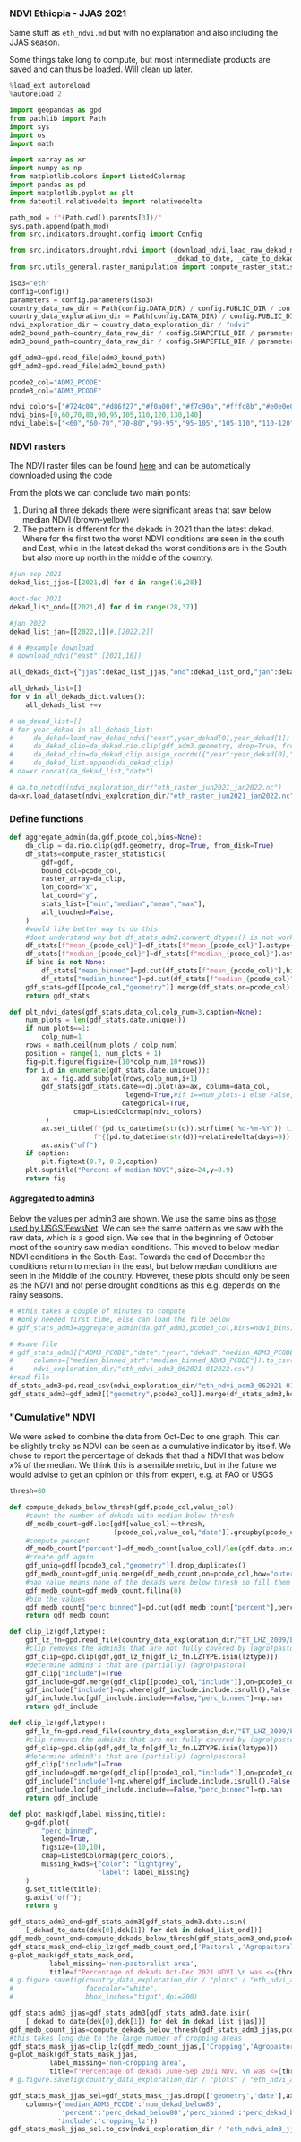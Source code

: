 ### NDVI Ethiopia - JJAS 2021
Same stuff as `eth_ndvi.md` but with no explanation and also including the JJAS season. 

Some things take long to compute, but most intermediate products are saved and can thus be loaded. 
Will clean up later. 

```python
%load_ext autoreload
%autoreload 2

import geopandas as gpd
from pathlib import Path
import sys
import os
import math

import xarray as xr
import numpy as np
from matplotlib.colors import ListedColormap
import pandas as pd
import matplotlib.pyplot as plt
from dateutil.relativedelta import relativedelta

path_mod = f"{Path.cwd().parents[3]}/"
sys.path.append(path_mod)
from src.indicators.drought.config import Config

from src.indicators.drought.ndvi import (download_ndvi,load_raw_dekad_ndvi,
                                         _dekad_to_date, _date_to_dekad)
from src.utils_general.raster_manipulation import compute_raster_statistics
```

```python
iso3="eth"
config=Config()
parameters = config.parameters(iso3)
country_data_raw_dir = Path(config.DATA_DIR) / config.PUBLIC_DIR / config.RAW_DIR / iso3
country_data_exploration_dir = Path(config.DATA_DIR) / config.PUBLIC_DIR / "exploration" / iso3
ndvi_exploration_dir = country_data_exploration_dir / "ndvi"
adm2_bound_path=country_data_raw_dir / config.SHAPEFILE_DIR / parameters["path_admin2_shp"]
adm3_bound_path=country_data_raw_dir / config.SHAPEFILE_DIR / parameters["path_admin3_shp"]
```

```python
gdf_adm3=gpd.read_file(adm3_bound_path)
gdf_adm2=gpd.read_file(adm2_bound_path)
```

```python
pcode2_col="ADM2_PCODE"
pcode3_col="ADM3_PCODE"
```

```python
ndvi_colors=["#724c04","#d86f27","#f0a00f","#f7c90a","#fffc8b","#e0e0e0","#86cb69","#3ca358","#39a458","#197d71","#146888","#092c7d"]
ndvi_bins=[0,60,70,80,90,95,105,110,120,130,140]
ndvi_labels=["<60","60-70","70-80","90-95","95-105","105-110","110-120","120-130","130-140",">140"]
```

### NDVI rasters


The NDVI raster files can be found [here](https://edcintl.cr.usgs.gov/downloads/sciweb1/shared/fews/web/africa/east/dekadal/emodis/ndvi_c6/percentofmedian/downloads/dekadal/) and can be automatically downloaded using the code


From the plots we can conclude two main points:
1) During all three dekads there were significant areas that saw below median NDVI (brown-yellow)
2) The pattern is different for the dekads in 2021 than the latest dekad. Where for the first two the worst NDVI conditions are seen in the south and East, while in the latest dekad the worst conditions are in the South but also more up north in the middle of the country. 

```python
#jun-sep 2021
dekad_list_jjas=[[2021,d] for d in range(16,28)]
```

```python
#oct-dec 2021
dekad_list_ond=[[2021,d] for d in range(28,37)]
```

```python
#jan 2022
dekad_list_jan=[[2022,1]]#,[2022,2]]
```

```python
# # #example download
# download_ndvi("east",[2021,16])
```

```python
all_dekads_dict={"jjas":dekad_list_jjas,"ond":dekad_list_ond,"jan":dekad_list_jan}
```

```python
all_dekads_list=[]
for v in all_dekads_dict.values():
    all_dekads_list +=v
```

```python
# da_dekad_list=[]
# for year_dekad in all_dekads_list:
#     da_dekad=load_raw_dekad_ndvi("east",year_dekad[0],year_dekad[1])
#     da_dekad_clip=da_dekad.rio.clip(gdf_adm3.geometry, drop=True, from_disk=True)
#     da_dekad_clip=da_dekad_clip.assign_coords({"year":year_dekad[0],"dekad":year_dekad[1],"date":_dekad_to_date(year_dekad[0],year_dekad[1])}).expand_dims(["date"])
#     da_dekad_list.append(da_dekad_clip)
# da=xr.concat(da_dekad_list,"date")
```

```python
# da.to_netcdf(ndvi_exploration_dir/"eth_raster_jun2021_jan2022.nc")
da=xr.load_dataset(ndvi_exploration_dir/"eth_raster_jun2021_jan2022.nc")
```

### Define functions

```python
def aggregate_admin(da,gdf,pcode_col,bins=None):
    da_clip = da.rio.clip(gdf.geometry, drop=True, from_disk=True)
    df_stats=compute_raster_statistics(
        gdf=gdf,
        bound_col=pcode_col,
        raster_array=da_clip,
        lon_coord="x",
        lat_coord="y",
        stats_list=["min","median","mean","max"],
        all_touched=False,
    )
    #would like better way to do this
    #dont understand why but df_stats_adm2.convert_dtypes() is not working
    df_stats[f"mean_{pcode_col}"]=df_stats[f"mean_{pcode_col}"].astype("float64")
    df_stats[f"median_{pcode_col}"]=df_stats[f"median_{pcode_col}"].astype("float64")
    if bins is not None: 
        df_stats["mean_binned"]=pd.cut(df_stats[f"mean_{pcode_col}"],bins)
        df_stats["median_binned"]=pd.cut(df_stats[f"median_{pcode_col}"],bins)
    gdf_stats=gdf[[pcode_col,"geometry"]].merge(df_stats,on=pcode_col)
    return gdf_stats
```

```python
def plt_ndvi_dates(gdf_stats,data_col,colp_num=3,caption=None):
    num_plots = len(gdf_stats.date.unique())
    if num_plots==1:
        colp_num=1
    rows = math.ceil(num_plots / colp_num)
    position = range(1, num_plots + 1)
    fig=plt.figure(figsize=(10*colp_num,10*rows))
    for i,d in enumerate(gdf_stats.date.unique()):
        ax = fig.add_subplot(rows,colp_num,i+1)
        gdf_stats[gdf_stats.date==d].plot(ax=ax, column=data_col,
                             legend=True,#if i==num_plots-1 else False,
                            categorical=True,
                cmap=ListedColormap(ndvi_colors)
         )
        ax.set_title(f"{pd.to_datetime(str(d)).strftime('%d-%m-%Y')} till "
                     f"{(pd.to_datetime(str(d))+relativedelta(days=9)).strftime('%d-%m-%Y')}")
        ax.axis("off")
    if caption:
        plt.figtext(0.7, 0.2,caption)
    plt.suptitle("Percent of median NDVI",size=24,y=0.9)
    return fig

```

#### Aggregated to admin3
Below the values per admin3 are shown. We use the same bins as [those used by USGS/FewsNet](https://earlywarning.usgs.gov/fews/product/448). 
We can see the same pattern as we saw with the raw data, which is a good sign. We see that in the beginning of October most of the country saw median conditions. This moved to below median NDVI conditions in the South-East. Towards the end of December the conditions return to median in the east, but below median conditions are seen in the Middle of the country. However, these plots should only be seen as the NDVI and not perse drought conditions as this e.g. depends on the rainy seasons. 

```python
# #this takes a couple of minutes to compute
# #only needed first time, else can load the file below
# gdf_stats_adm3=aggregate_admin(da,gdf_adm3,pcode3_col,bins=ndvi_bins)
```

```python
# #save file
# gdf_stats_adm3[["ADM3_PCODE","date","year","dekad","median_ADM3_PCODE","median_binned_str"]].rename(
#     columns={"median_binned_str":"median_binned_ADM3_PCODE"}).to_csv(
#     ndvi_exploration_dir/"eth_ndvi_adm3_062021-012022.csv")
#read file
df_stats_adm3=pd.read_csv(ndvi_exploration_dir/"eth_ndvi_adm3_062021-012022.csv",parse_dates=['date'])
gdf_stats_adm3=gdf_adm3[["geometry",pcode3_col]].merge(df_stats_adm3,how="right")
```

### "Cumulative" NDVI
We were asked to combine the data from Oct-Dec to one graph. This can be slightly tricky as NDVI can be seen as a cumulative indicator by itself. We chose to report the percentage of dekads that thad a NDVI that was below x% of the median. We think this is a sensible metric, but in the future we would advise to get an opinion on this from expert, e.g. at FAO or USGS

```python
thresh=80
```

```python
def compute_dekads_below_thresh(gdf,pcode_col,value_col):
    #count the number of dekads with median below thresh
    df_medb_count=gdf.loc[gdf[value_col]<=thresh,
                          [pcode_col,value_col,"date"]].groupby(pcode_col,as_index=False).count()
    #compute percent
    df_medb_count["percent"]=df_medb_count[value_col]/len(gdf.date.unique())*100
    #create gdf again
    gdf_uniq=gdf[[pcode3_col,"geometry"]].drop_duplicates()
    gdf_medb_count=gdf_uniq.merge(df_medb_count,on=pcode_col,how="outer")
    #nan value means none of the dekads were below thresh so fill them with 0
    gdf_medb_count=gdf_medb_count.fillna(0)
    #bin the values
    gdf_medb_count["perc_binned"]=pd.cut(gdf_medb_count["percent"],perc_bins,include_lowest=True,labels=perc_labels)
    return gdf_medb_count
```

```python
def clip_lz(gdf,lztype):
    gdf_lz_fn=gpd.read_file(country_data_exploration_dir/"ET_LHZ_2009/ET_LHZ_2009.shp")
    #clip removes the admin3s that are not fully covered by (agro)pastoral livelihood zone
    gdf_clip=gpd.clip(gdf,gdf_lz_fn[gdf_lz_fn.LZTYPE.isin(lztype)])
    #determine admin3's that are (partially) (agro)pastoral
    gdf_clip["include"]=True
    gdf_include=gdf.merge(gdf_clip[[pcode3_col,"include"]],on=pcode3_col,how="left")
    gdf_include["include"]=np.where(gdf_include.include.isnull(),False,True)
    gdf_include.loc[gdf_include.include==False,"perc_binned"]=np.nan
    return gdf_include                      
```

```python
def clip_lz(gdf,lztype):
    gdf_lz_fn=gpd.read_file(country_data_exploration_dir/"ET_LHZ_2009/ET_LHZ_2009.shp")
    #clip removes the admin3s that are not fully covered by (agro)pastoral livelihood zone
    gdf_clip=gpd.clip(gdf,gdf_lz_fn[gdf_lz_fn.LZTYPE.isin(lztype)])
    #determine admin3's that are (partially) (agro)pastoral
    gdf_clip["include"]=True
    gdf_include=gdf.merge(gdf_clip[[pcode3_col,"include"]],on=pcode3_col,how="left")
    gdf_include["include"]=np.where(gdf_include.include.isnull(),False,True)
    gdf_include.loc[gdf_include.include==False,"perc_binned"]=np.nan
    return gdf_include                      
```

```python
def plot_mask(gdf,label_missing,title):
    g=gdf.plot(
        "perc_binned",
        legend=True,
        figsize=(10,10),
        cmap=ListedColormap(perc_colors),
        missing_kwds={"color": "lightgrey",
                      "label": label_missing}
    )
    g.set_title(title);
    g.axis("off");
    return g
```

```python
gdf_stats_adm3_ond=gdf_stats_adm3[gdf_stats_adm3.date.isin(
    [_dekad_to_date(dek[0],dek[1]) for dek in dekad_list_ond])]
gdf_medb_count_ond=compute_dekads_below_thresh(gdf_stats_adm3_ond,pcode3_col,"median_ADM3_PCODE")
gdf_stats_mask_ond=clip_lz(gdf_medb_count_ond,['Pastoral','Agropastoral'])
g=plot_mask(gdf_stats_mask_ond,
          label_missing='non-pastoralist area',
          title=f"Percentage of dekads Oct-Dec 2021 NDVI \n was <={thresh}% of median NDVI")
# g.figure.savefig(country_data_exploration_dir / "plots" / "eth_ndvi_adm3_ond2021.png", 
#                  facecolor="white", 
#                  bbox_inches="tight",dpi=200)
```

```python
gdf_stats_adm3_jjas=gdf_stats_adm3[gdf_stats_adm3.date.isin(
    [_dekad_to_date(dek[0],dek[1]) for dek in dekad_list_jjas])]
gdf_medb_count_jjas=compute_dekads_below_thresh(gdf_stats_adm3_jjas,pcode3_col,"median_ADM3_PCODE")
#this takes long due to the large number of cropping areas
gdf_stats_mask_jjas=clip_lz(gdf_medb_count_jjas,['Cropping','Agropastoral'])
g=plot_mask(gdf_stats_mask_jjas,
          label_missing='non-cropping area',
          title=f"Percentage of dekads June-Sep 2021 NDVI \n was <={thresh}% of median NDVI")
# g.figure.savefig(country_data_exploration_dir / "plots" / "eth_ndvi_adm3_jjas2021.png", facecolor="white", bbox_inches="tight")
```

```python
gdf_stats_mask_jjas_sel=gdf_stats_mask_jjas.drop(['geometry','date'],axis=1).rename(
    columns={'median_ADM3_PCODE':'num_dekad_below80',
             'percent':'perc_dekad_below80','perc_binned':'perc_dekad_below80_bin',
            'include':'cropping_lz'})
gdf_stats_mask_jjas_sel.to_csv(ndvi_exploration_dir / "eth_ndvi_adm3_jjas2021_perc80.csv",index=False)
```

```python

```

```python

```
